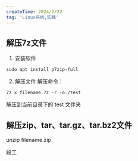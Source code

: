 ```yaml
---
createTime: 2024/2/22
tag: 'Linux系统,实践'
---
```


## 解压7z文件
1. 安装软件
```
sudo apt install p7zip-full
```

2. 解压文件
解压命令：
```
7z x filename.7z -r -o./test
```

解压到当前目录下的 test 文件夹



## 解压zip、tar、tar.gz、tar.bz2文件

unzip filename.zip 


段工